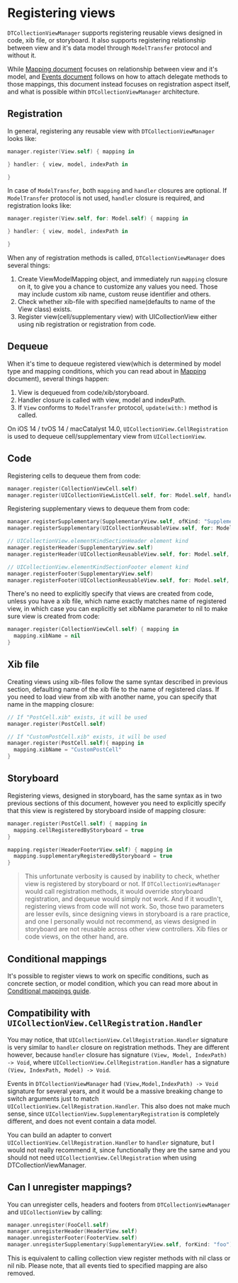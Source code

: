 # Registering views

`DTCollectionViewManager` supports registering reusable views designed in code, xib file, or storyboard. It also supports registering relationship between view and it's data model through `ModelTransfer` protocol and without it.

While [Mapping document](Mapping.md) focuses on relationship between view and it's model, and [Events document](Events.md) follows on how to attach delegate methods to those mappings, this document instead focuses on registration aspect itself, and what is possible within `DTCollectionViewManager` architecture.

## Registration

In general, registering any reusable view with `DTCollectionViewManager` looks like:

```swift
manager.register(View.self) { mapping in

} handler: { view, model, indexPath in

}
```

In case of `ModelTransfer`, both `mapping` and `handler` closures are optional. If `ModelTransfer` protocol is not used, `handler` closure is required, and registration looks like:

```swift
manager.register(View.self, for: Model.self) { mapping in

} handler: { view, model, indexPath in

}
```

When any of registration methods is called, `DTCollectionViewManager` does several things:

1. Create ViewModelMapping object, and immediately run `mapping` closure on it, to give you a chance to customize any values you need. Those may include custom xib name, custom reuse identifier and others.
2. Check whether xib-file with specified name(defaults to name of the View class) exists.
3. Register view(cell/supplementary view) with UICollectionView either using nib registration or registration from code.

## Dequeue

When it's time to dequeue registered view(which is determined by model type and mapping conditions, which you can read about in [Mapping](Mapping.md) document), several things happen:

1. View is dequeued from code/xib/storyboard.
2. Handler closure is called with view, model and indexPath.
3. If `View` conforms to `ModelTransfer` protocol, `update(with:)` method is called.

On iOS 14 / tvOS 14 / macCatalyst 14.0, `UICollectionView.CellRegistration` is used to dequeue cell/supplementary view from `UICollectionView`.

## Code

Registering cells to dequeue them from code:

```swift
manager.register(CollectionViewCell.self)
manager.register(UICollectionViewListCell.self, for: Model.self, handler: { cell, model, indexPath in })
```

Registering supplementary views to dequeue them from code:

```swift
manager.registerSupplementary(SupplementaryView.self, ofKind: "SupplementaryKind")
manager.registerSupplementary(UICollectionReusableView.self, for: Model.self, ofKind: "SupplementaryKind", handler: { cell, model, indexPath in })

// UICollectionView.elementKindSectionHeader element kind
manager.registerHeader(SupplementaryView.self)
manager.registerHeader(UICollectionReusableView.self, for: Model.self, handler: { view, model, indexPath in })

// UICollectionView.elementKindSectionFooter element kind
manager.registerFooter(SupplementaryView.self)
manager.registerFooter(UICollectionReusableView.self, for: Model.self, handler: { view, model, indexPath in })
```

There's no need to explicitly specify that views are created from code, unless you have a xib file, which name exactly matches name of registered view, in which case you can explicitly set xibName parameter to nil to make sure view is created from code:

```swift
manager.register(CollectionViewCell.self) { mapping in
  mapping.xibName = nil
}
```

## Xib file

Creating views using xib-files follow the same syntax described in previous section, defaulting name of the xib file to the name of registered class. If you need to load view from xib with another name, you can specify that name in the mapping closure:

```swift
// If "PostCell.xib" exists, it will be used
manager.register(PostCell.self)

// If "CustomPostCell.xib" exists, it will be used
manager.register(PostCell.self){ mapping in
  mapping.xibName = "CustomPostCell"
}
```

## Storyboard

Registering views, designed in storyboard, has the same syntax as in two previous sections of this document, however you need to explicitly specify that this view is registered by storyboard inside of mapping closure:

```swift
manager.register(PostCell.self) { mapping in
  mapping.cellRegisteredByStoryboard = true
}

mapping.register(HeaderFooterView.self) { mapping in
  mapping.supplementaryRegisteredByStoryboard = true
}
```
  >This unfortunate verbosity is caused by inability to check, whether view is registered by storyboard or not. If `DTCollectionViewManager` would call registration methods, it would override storyboard registration, and dequeue would simply not work. And if it woudln't, registering views from code will not work. So, those two parameters are lesser evils, since designing views in storyboard is a rare practice, and one I personally would not recommend, as views designed in storyboard are not reusable across other view controllers. Xib files or code views, on the other hand, are.

## Conditional mappings

It's possible to register views to work on specific conditions, such as concrete section, or model condition, which you can read more about in [Conditional mappings guide](Conditional%20mappings.md).

## Compatibility with `UICollectionView.CellRegistration.Handler`

You may notice, that `UICollectionView.CellRegistration.Handler` signature is very similar to `handler` closure on registration methods. They are different however, because `handler` closure has signature `(View, Model, IndexPath) -> Void`, where `UICollectionView.CellRegistration.Handler` has a signature `(View, IndexPath, Model) -> Void`.

Events in `DTCollectionViewManager` had `(View,Model,IndexPath) -> Void` signature for several years, and it would be a massive breaking change to switch arguments just to match `UICollectionView.CellRegistration.Handler`. This also does not make much sense, since `UICollectionView.SupplementaryRegistration` is completely different, and does not event contain a data model.

You can build an adapter to convert `UICollectionView.CellRegistration.Handler` to `handler` signature, but I would not really recommend it, since functionally they are the same and you should not need `UICollectionView.CellRegistration` when using DTCollectionViewManager.

## Can I unregister mappings?

You can unregister cells, headers and footers from `DTCollectionViewManager` and `UICollectionView` by calling:

```swift
manager.unregister(FooCell.self)
manager.unregisterHeader(HeaderView.self)
manager.unregisterFooter(FooterView.self)
manager.unregisterSupplementary(SupplementaryView.self, forKind: "foo")
```

This is equivalent to calling collection view register methods with nil class or nil nib. Please note, that all events tied to specified mapping are also removed.
